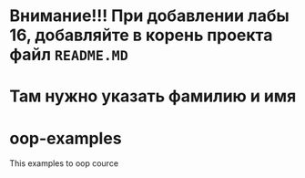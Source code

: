 # **Внимание!!! При добавлении лабы 16, добавляйте в корень проекта файл ```README.MD```**
# Там нужно указать фамилию и имя


# oop-examples
This examples to oop cource
